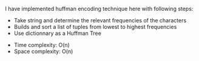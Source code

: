 I have implemented huffman encoding technique here with following steps:

* Take string and determine the relevant frequencies of the characters
* Builds and sort a list of tuples from lowest to highest frequencies
* Use dictionnary as a Huffman Tree

- Time complexity: O(n) 
- Space complexity: O(n)